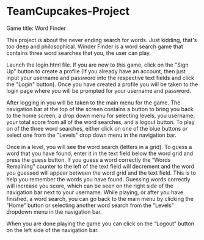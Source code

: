 # TeamCupcakes-Project
Game title: Word Finder

This project is about the never ending search for words. Just kidding, that's too deep and philosophical. Winder Finder is a word search game that contains three word searches that you, the user can play.

Launch the login.html file. If you are new to this game, click on the "Sign Up" button to create a profile (If you already have an account, then just input your username and password into the respective text fields and click the "Login" button). Once you have created a profile you will be taken to the login page where you will be prompted for your username and password.

After logging in you will be taken to the main menu for the game. The navigation bar at the top of the screen contains a button to bring you back to the home screen, a drop down menu for selecting levels, you username, your total score from all of the word searches, and a logout button. To play on of the three word searches, either click on one of the blue buttons or select one from the "Levels" drop down menu in the navigation bar.

Once in a level, you will see the word search (letters in a grid). To guess a word that you have found, enter it in the text field below the word grid and press the guess button. If you guess a word correctly the “Words Remaining” counter to the left of the text field will decrement and the word you guessed will appear between the word grid and the text field. This is to help you remember the words you have found. Guessing words correctly will increase you score, which can be seen on the right side of the navigation bar next to your username. While playing, or after you have finished, a word search, you can go back to the main menu by clicking the “Home” button or selecting another word search from the “Levels” dropdown menu in the navigation bar.

When you are done playing the game you can click on the “Logout” button on the left side of the navigation bar.
